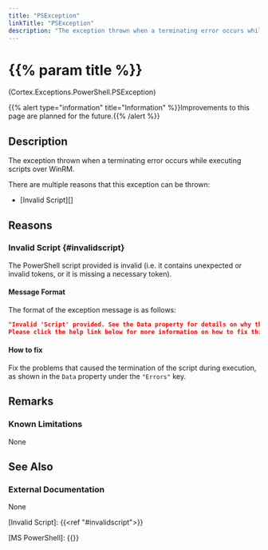 ```yaml
---
title: "PSException"
linkTitle: "PSException"
description: "The exception thrown when a terminating error occurs while executing scripts over WinRM."
---
```


# {{% param title %}}

<p class="namespace">(Cortex.Exceptions.PowerShell.PSException)</p>
{{% alert type="information" title="Information" %}}Improvements to this page are planned for the future.{{% /alert %}}

## Description

The exception thrown when a terminating error occurs while executing scripts over WinRM.

[//]: # (Only 1 category for this exception is currently used - should the wording be changed?)
There are multiple reasons that this exception can be thrown:

* [Invalid Script][]

## Reasons

### Invalid Script {#invalidscript}

The PowerShell script provided is invalid (i.e. it contains unexpected or invalid tokens, or it is missing a necessary token).

#### Message Format

The format of the exception message is as follows:

```json
"Invalid 'Script' provided. See the Data property for details on why the script failed to execute.
Please click the help link below for more information on how to fix this."
```

#### How to fix

Fix the problems that caused the termination of the script during execution, as shown in the `Data` property under the `"Errors"` key.

## Remarks

### Known Limitations

None

## See Also

### External Documentation

None

[Invalid Script]: {{<ref "#invalidscript">}}

[MS PowerShell]: {{<url path="MSDocs.PowerShell.WhatIsPowerShell">}}
